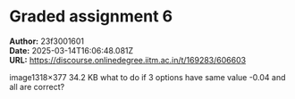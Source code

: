 # Graded assignment 6

**Author:** 23f3001601  
**Date:** 2025-03-14T16:06:48.081Z  
**URL:** https://discourse.onlinedegree.iitm.ac.in/t/169283/606603

image1318×377 34.2 KB
what to do if 3 options have same value -0.04 and all are correct?
